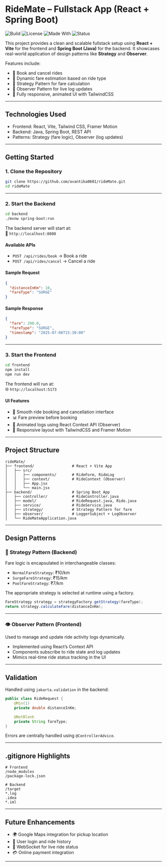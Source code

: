 # RideMate – Fullstack App (React + Spring Boot)

![Build](https://img.shields.io/badge/build-passing-brightgreen)
![License](https://img.shields.io/badge/license-MIT-blue)
![Made With](https://img.shields.io/badge/made%20with-Java%20%7C%20React-blueviolet)
![Status](https://img.shields.io/badge/status-active-success)

This project provides a clean and scalable fullstack setup using **React + Vite** for the frontend and **Spring Boot (Java)** for the backend. It showcases real-world application of design patterns like **Strategy** and **Observer**.

Features include:

- 🚗 Book and cancel rides
- 💸 Dynamic fare estimation based on ride type
- 🧠 Strategy Pattern for fare calculation
- 👀 Observer Pattern for live log updates
- 🎨 Fully responsive, animated UI with TailwindCSS

---

## Technologies Used

- Frontend: React, Vite, Tailwind CSS, Framer Motion
- Backend: Java, Spring Boot, REST API
- Patterns: Strategy (fare logic), Observer (log updates)

---

## Getting Started

### 1. Clone the Repository

```bash
git clone https://github.com/avantika0601/rideMate.git
cd rideMate
```

---

### 2. Start the Backend

```bash
cd backend
./mvnw spring-boot:run
```

The backend server will start at:  
📍 `http://localhost:8080`

#### Available APIs

- `POST /api/rides/book` → Book a ride  
- `POST /api/rides/cancel` → Cancel a ride

#### Sample Request

```json
{
  "distanceInKm": 10,
  "fareType": "SURGE"
}
```

#### Sample Response

```json
{
  "fare": 200.0,
  "fareType": "SURGE",
  "timestamp": "2025-07-06T15:30:00"
}
```

---

### 3. Start the Frontend

```bash
cd frontend
npm install
npm run dev
```

The frontend will run at:  
🌐 `http://localhost:5173`

#### UI Features

- 🚀 Smooth ride booking and cancellation interface
- 📊 Fare preview before booking
- 🔁 Animated logs using React Context API (Observer)
- 📱 Responsive layout with TailwindCSS and Framer Motion

---

## Project Structure

```
rideMate/
├── frontend/                 # React + Vite App
│   ├── src/
│   │   ├── components/       # RideForm, RideLog
│   │   ├── context/          # RideContext (Observer)
│   │   ├── App.jsx
│   │   └── main.jsx
├── backend/                  # Spring Boot App
│   ├── controller/           # RideController.java
│   ├── model/                # RideRequest.java, Ride.java
│   ├── service/              # RideService.java
│   ├── strategy/             # Strategy Pattern for fare
│   ├── observer/             # LoggerSubject + LogObserver
│   └── RideMateApplication.java
```

---

## Design Patterns

### 🧠 Strategy Pattern (Backend)

Fare logic is encapsulated in interchangeable classes:

- `NormalFareStrategy`: ₹10/km  
- `SurgeFareStrategy`: ₹15/km  
- `PoolFareStrategy`: ₹7/km

The appropriate strategy is selected at runtime using a factory.

```java
FareStrategy strategy = strategyFactory.getStrategy(fareType);
return strategy.calculateFare(distanceInKm);
```

---

### 👁️ Observer Pattern (Frontend)

Used to manage and update ride activity logs dynamically.

- Implemented using React’s Context API
- Components subscribe to ride state and log updates
- Mimics real-time ride status tracking in the UI

---

## Validation

Handled using `jakarta.validation` in the backend:

```java
public class RideRequest {
    @Min(1)
    private double distanceInKm;

    @NotBlank
    private String fareType;
}
```

Errors are centrally handled using `@ControllerAdvice`.

---

## .gitignore Highlights

```gitignore
# Frontend
/node_modules
/package-lock.json

# Backend
/target
*.log
.idea
*.iml
```

---

## Future Enhancements

- 🌍 Google Maps integration for pickup location
- 🔐 User login and ride history
- 🔔 WebSocket for live ride status
- 💳 Online payment integration

---

